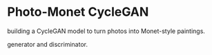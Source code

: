 # Photo-Monet CycleGAN

building a CycleGAN model to turn photos into Monet-style paintings.

generator and discriminator.